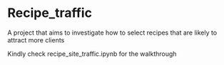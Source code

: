 # Recipe_traffic
A project that aims to investigate how to select recipes that are likely to attract more clients

Kindly check recipe_site_traffic.ipynb for the walkthrough
